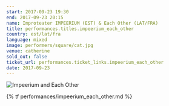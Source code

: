 ```yaml
---
start: 2017-09-23 19:30
end: 2017-09-23 20:15
name: Improteater IMPEERIUM (EST) & Each Other (LAT/FRA)
title: performances.titles.impeerium_each_other
country: est/lat/fra
language: mixed
image: performers/square/cat.jpg
venue: catherine
sold_out: false
ticket_url: performances.ticket_links.impeerium_each_other
date: 2017-09-23
---
```


<picture>
    <source media="(min-width: 1200px)" srcset="{% asset_path performers/wide/ruutu10_mic.jpg %}">
    <source media="(min-width: 768px)" srcset="{% asset_path performers/wide/ruutu10_mic.jpg %}">
    <img src="{% asset_path performers/square/ruutu10_mic.jpg %}" alt="Impeerium and Each Other">
</picture>

{% tf performances/impeerium_each_other.md %}
